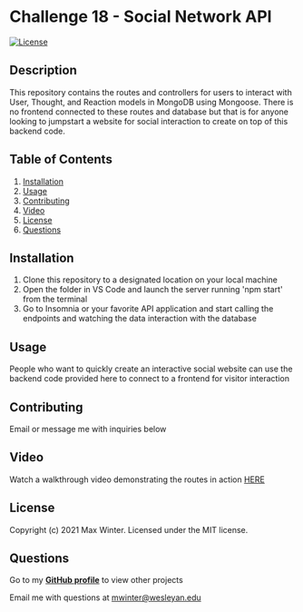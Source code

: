 
  # Challenge 18 - Social Network API
  [![License](https://img.shields.io/badge/License-MIT-yellow.svg)](https://opensource.org/licenses/MIT)

  ## Description
  This repository contains the routes and controllers for users to interact with User, Thought, and Reaction models in MongoDB using Mongoose. There is no frontend connected to these routes and database but that is for anyone looking to jumpstart a website for social interaction to create on top of this backend code.

  ## Table of Contents
  1. [Installation](#installation)
  2. [Usage](#usage)
  3. [Contributing](#contributing)
  4. [Video](#video)
  5. [License](#license)
  6. [Questions](#questions)

  ## Installation
  1) Clone this repository to a designated location on your local machine
  2) Open the folder in VS Code and launch the server running 'npm start' from the terminal
  3) Go to Insomnia or your favorite API application and start calling the endpoints and watching the data interaction with the database

  ## Usage
  People who want to quickly create an interactive social website can use the backend code provided here to connect to a frontend for visitor interaction

  ## Contributing
  Email or message me with inquiries below

  ## Video
  Watch a walkthrough video demonstrating the routes in action [HERE](https://drive.google.com/file/d/1Y7YunimtnMc6tO5U80VMjTHbvXHl7Ew2/view)
  
  ## License
  Copyright (c) 2021 Max Winter. Licensed under the MIT license.
  
  ## Questions
  Go to my **[GitHub profile](https://github.com/mwin1201)** to view other projects 
  
  Email me with questions at mwinter@wesleyan.edu
